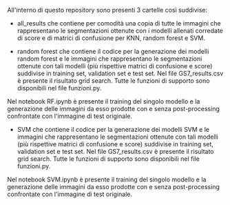 All'interno di questo repository sono presenti 3 cartelle così suddivise:

- all_results che contiene per comodità una copia di tutte le immagini che rappresentano le segmentazioni ottenute con i modelli allenati corredate di score e di matrici di confusione per KNN, random forest e SVM.

- random forest che contiene il codice per la generazione dei modelli random forest e le immagini che rappresentano le segmentazioni ottenute con tali modelli (più rispettive matrici di confusione e score) suddivise in training set, validation set e test set.
Nel file GS7_results.csv è presente il risultato grid search.
Tutte le funzioni di supporto sono disponibili nel file funzioni.py.

Nel notebook RF.ipynb è presente il training del singolo modello e la generazione delle immagini da esso prodotte con e senza post-processing confrontate con l'immagine di test originale.

- SVM che contiene il codice per la generazione dei modelli SVM e le immagini che rappresentano le segmentazioni ottenute con tali modelli (più rispettive matrici di confusione e score) suddivise in training set, validation set e test set.
Nel file GS7_results.csv è presente il risultato grid search.
Tutte le funzioni di supporto sono disponibili nel file funzioni.py.

Nel notebook SVM.ipynb è presente il training del singolo modello e la generazione delle immagini da esso prodotte con e senza post-processing confrontate con l'immagine di test originale.
